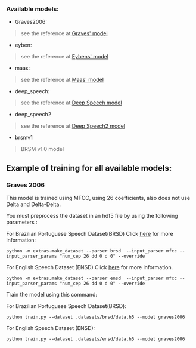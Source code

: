 ### Available models: 

- Graves2006:
> see the reference at:[Graves' model](ftp://ftp.idsia.ch/pub/juergen/icml2006.pdf)

- eyben:

> see the reference at:[Eybens' model](ftp://ftp.idsia.ch/pub/juergen/icml2006.pdf)

- maas:

> see the reference at:[Maas' model](ftp://ftp.idsia.ch/pub/juergen/icml2006.pdf)


- deep_speech:

> see the reference at:[Deep Speech model](ftp://ftp.idsia.ch/pub/juergen/icml2006.pdf)


- deep_speech2
> see the reference at:[Deep Speech2 model](ftp://ftp.idsia.ch/pub/juergen/icml2006.pdf)

- brsmv1
> BRSM v1.0 model


## Example of training for all available models:



### Graves 2006
This model is trained using MFCC, using 26 coefficients, also does not use Delta and Delta-Delta.

You must preprocess the dataset in an hdf5 file by using the following parameters :

For Brazilian Portuguese Speech Dataset(BRSD) Click [here](docs/datasets.md) for more information:
```
python -m extras.make_dataset --parser brsd  --input_parser mfcc --input_parser_params "num_cep 26 dd 0 d 0" --override

```

For English Speech Dataset (ENSD) Click [here](docs/datasets.md) for more information.
```
python -m extras.make_dataset --parser ensd  --input_parser mfcc --input_parser_params "num_cep 26 dd 0 d 0" --override

```

Train the model using this command:

For Brazilian Portuguese Speech Dataset(BRSD):

```   
python train.py --dataset .datasets/brsd/data.h5 --model graves2006

```
For English Speech Dataset (ENSD):


```   
python train.py --dataset .datasets/ensd/data.h5 --model graves2006

```






